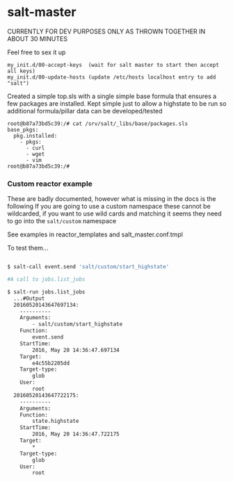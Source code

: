 # salt-master

CURRENTLY FOR DEV PURPOSES ONLY AS THROWN TOGETHER IN ABOUT 30 MINUTES

Feel free to sex it up

```
my_init.d/00-accept-keys  (wait for salt master to start then accept all keys)
my_init.d/00-update-hosts (update /etc/hosts localhost entry to add "salt")
```

Created a simple top.sls with a single simple base formula that ensures a few packages are installed. Kept simple
just to allow a highstate to be run so additional formula/pillar data can be developed/tested

```
root@b87a73bd5c39:/# cat /srv/salt/_libs/base/packages.sls
base_pkgs:
  pkg.installed:
    - pkgs:
      - curl
      - wget
      - vim
root@b87a73bd5c39:/#
```

### Custom reactor example

These are badly documented, however what is missing in the docs is the following
If you are going to use a custom namespace these cannot be wildcarded, if you want to
use wild cards and matching it seems they need to go into the `salt/custom` namespace

See examples in reactor_templates and salt_master.conf.tmpl

To test them...

```bash

$ salt-call event.send 'salt/custom/start_highstate'

#A call to jobs.list_jobs

$ salt-run jobs.list_jobs
  ...#Output
  20160520143647697134:
    ----------
    Arguments:
        - salt/custom/start_highstate
    Function:
        event.send
    StartTime:
        2016, May 20 14:36:47.697134
    Target:
        e4c55b2205dd
    Target-type:
        glob
    User:
        root
  20160520143647722175:
    ----------
    Arguments:
    Function:
        state.highstate
    StartTime:
        2016, May 20 14:36:47.722175
    Target:
        *
    Target-type:
        glob
    User:
        root
```
